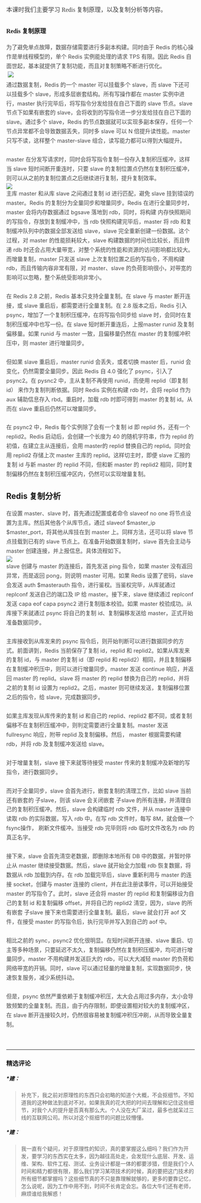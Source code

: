 <p style="text-align: justify; line-height: 1.75em;"><span style="color: rgb(63, 63, 63); font-family: 微软雅黑,Microsoft YaHei; font-size: 16px;"><span style="font-family: 微软雅黑,Microsoft YaHei; font-size: 16px; background-color: transparent;">本课时我们主要学习 Redis 复制原理，以及复制分析</span>等内容<span style="font-family: 微软雅黑,Microsoft YaHei; font-size: 16px; background-color: transparent;">。</span></span></p>
<h2><p><span style="font-family: 微软雅黑,Microsoft YaHei; font-size: 16px; background-color: transparent;">Redis 复制原理</span>&nbsp;<br></p></h2>
<p style="line-height: 1.7;margin-bottom: 0pt;margin-top: 0pt;font-size: 11pt;color: #494949;">为了避免单点故障，数据存储需要进行多副本构建。同时由于 Redis 的核心操作是单线程模型的，单个 Redis 实例能处理的请求 TPS 有限。因此 Redis 自面世起，基本就提供了复制功能，而且对复制策略不断进行优化。</p>
<p style="line-height: 1.7;margin-bottom: 0pt;margin-top: 0pt;font-size: 11pt;color: #494949;">&nbsp;<img src="https://s0.lgstatic.com/i/image2/M01/AD/57/CgotOV3c5d2AJsqpAAB0B4B_zA8513.png"></p>
<p style="line-height: 1.7;margin-bottom: 0pt;margin-top: 0pt;font-size: 11pt;color: #494949;">通过数据复制，Redis 的一个 master 可以挂载多个 slave，而 slave 下还可以挂载多个 slave，形成多层嵌套结构。所有写操作都在 master 实例中进行，master 执行完毕后，将写指令分发给挂在自己下面的 slave 节点。slave 节点下如果有嵌套的 slave，会将收到的写指令进一步分发给挂在自己下面的 slave。通过多个 slave，Redis 的节点数据就可以实现多副本保存，任何一个节点异常都不会导致数据丢失，同时多 slave 可以 N 倍提升读性能。master 只写不读，这样整个 master-slave 组合，读写能力都可以得到大幅提升。</p>
<p style="line-height: 1.7;margin-bottom: 0pt;margin-top: 0pt;font-size: 11pt;color: #494949;">&nbsp;</p>
<p style="line-height: 1.7;margin-bottom: 0pt;margin-top: 0pt;font-size: 11pt;color: #494949;">master 在分发写请求时，同时会将写指令复制一份存入复制积压缓冲，这样当 slave 短时间断开重连时，只要 slave 的复制位置点仍然在复制积压缓冲，则可以从之前的复制位置点之后继续进行复制，提升复制效率。</p>
<p style="line-height: 1.7;margin-bottom: 0pt;margin-top: 0pt;font-size: 11pt;color: #494949;"><img src="https://s0.lgstatic.com/i/image2/M01/AD/58/CgotOV3c5fmAQ5OvAACeruRhP28355.png"></p>
<p style="line-height: 1.7;margin-bottom: 0pt;margin-top: 0pt;font-size: 11pt;color: #494949;">主库 master 和从库 slave 之间通过复制 id 进行匹配，避免 slave 挂到错误的 master。Redis 的复制分为全量同步和增量同步。Redis 在进行全量同步时，master 会将内存数据通过 bgsave 落地到 rdb，同时，将构建 内存快照期间 的写指令，存放到复制缓冲中，当 rdb 快照构建完毕后，master 将 rdb 和复制缓冲队列中的数据全部发送给 slave，slave 完全重新创建一份数据。这个过程，对 master 的性能损耗较大，slave 构建数据的时间也比较长，而且传递 rdb 时还会占用大量带宽，对整个系统的性能和资源的访问影响都比较大。而增量复制，master 只发送 slave 上次复制位置之后的写指令，不用构建 rdb，而且传输内容非常有限，对 master、slave 的负荷影响很小，对带宽的影响可以忽略，整个系统受影响非常小。</p>
<p style="line-height: 1.7;margin-bottom: 0pt;margin-top: 0pt;font-size: 11pt;color: #494949;">&nbsp;</p>
<p style="line-height: 1.7;margin-bottom: 0pt;margin-top: 0pt;font-size: 11pt;color: #494949;">在 Redis 2.8 之前，Redis 基本只支持全量复制。在 slave 与 master 断开连接，或 slave 重启后，都需要进行全量复制。在 2.8 版本之后，Redis 引入 psync，增加了一个复制积压缓冲，在将写指令同步给 slave 时，会同时在复制积压缓冲中也写一份。在 slave 短时断开重连后，上报master runid 及复制偏移量。如果 runid 与 master 一致，且偏移量仍然在 master 的复制缓冲积压中，则 master 进行增量同步。</p>
<p style="line-height: 1.7;margin-bottom: 0pt;margin-top: 0pt;font-size: 11pt;color: #494949;"><br></p>
<p style="line-height: 1.7;margin-bottom: 0pt;margin-top: 0pt;font-size: 11pt;color: #494949;"></p>
<p style="line-height: 1.7;margin-bottom: 0pt;margin-top: 0pt;font-size: 11pt;color: #494949;">但如果 slave 重启后，master runid 会丢失，或者切换 master 后，runid 会变化，仍然需要全量同步。因此 Redis 自 4.0 强化了 psync，引入了 psync2。在 pysnc2 中，主从复制不再使用 runid，而使用 replid（即复制id） 来作为复制判断依据。同时 Redis 实例在构建 rdb 时，会将 replid 作为 aux 辅助信息存入 rbd。重启时，加载 rdb 时即可得到 master 的复制 id。从而在 slave 重启后仍然可以增量同步。</p>
<p style="line-height: 1.7;margin-bottom: 0pt;margin-top: 0pt;font-size: 11pt;color: #494949;"><br></p>
<p style="line-height: 1.7;margin-bottom: 0pt;margin-top: 0pt;font-size: 11pt;color: #494949;"></p>
<p style="line-height: 1.7;margin-bottom: 0pt;margin-top: 0pt;font-size: 11pt;color: #494949;">在 psync2 中，Redis 每个实例除了会有一个复制 id 即 replid 外，还有一个 replid2。Redis 启动后，会创建一个长度为 40 的随机字符串，作为 replid 的初值，在建立主从连接后，会用 master的 replid 替换自己的 replid。同时会用 replid2 存储上次 master 主库的 replid。这样切主时，即便 slave 汇报的复制 id 与新 master 的 replid 不同，但和新 master 的 replid2 相同，同时复制偏移仍然在复制积压缓冲区内，仍然可以实现增量复制。</p>
<h2><p>Redis 复制分析&nbsp;</p></h2>
<p style="line-height: 1.7;margin-bottom: 0pt;margin-top: 0pt;font-size: 11pt;color: #494949;">在设置 master、slave 时，首先通过配置或者命令 slaveof no one 将节点设置为主库。然后其他各个从库节点，通过 slaveof $master_ip $master_port，将其他从库挂在到 master 上。同样方法，还可以将 slave 节点挂载到已有的 slave 节点上。在准备开始数据复制时，slave 首先会主动与 master 创建连接，并上报信息。具体流程如下。</p>
<p style="line-height: 1.7;margin-bottom: 0pt;margin-top: 0pt;font-size: 11pt;color: #494949;"><img src="https://s0.lgstatic.com/i/image2/M01/AD/38/CgoB5l3c5mmAOiI4AAD4XdbOnAI114.png"></p>
<p style="line-height: 1.7;margin-bottom: 0pt;margin-top: 0pt;font-size: 11pt;color: #494949;">slave 创建与 master 的连接后，首先发送 ping 指令，如果 master 没有返回异常，而是返回 pong，则说明 master 可用。如果 Redis 设置了密码，slave 会发送 auth $masterauth 指令，进行鉴权。当鉴权完毕，从库就通过 replconf 发送自己的端口及 IP 给 master。接下来，slave 继续通过 replconf 发送 capa eof capa psync2 进行复制版本校验。如果 master 校验成功。从库接下来就通过 psync 将自己的复制 id、复制偏移发送给 master，正式开始准备数据同步。</p>
<p style="line-height: 1.7;margin-bottom: 0pt;margin-top: 0pt;font-size: 11pt;color: #494949;">&nbsp;&nbsp;</p>
<p style="line-height: 1.7;margin-bottom: 0pt;margin-top: 0pt;font-size: 11pt;color: #494949;">主库接收到从库发来的 psync 指令后，则开始判断可以进行数据同步的方式。前面讲到，Redis 当前保存了复制 id，replid 和 replid2。如果从库发来的复制 id，与 master 的复制 id（即 replid 和 replid2）相同，并且复制偏移在复制缓冲积压中，则可以进行增量同步。master 发送 continue 响应，并返回 master 的 replid。slave 将 master 的 replid 替换为自己的 replid，并将之前的复制 id 设置为 replid2。之后，master 则可继续发送，复制偏移位置 之后的指令，给 slave，完成数据同步。</p>
<p style="line-height: 1.7;margin-bottom: 0pt;margin-top: 0pt;font-size: 11pt;color: #494949;">&nbsp;</p>
<p style="line-height: 1.7;margin-bottom: 0pt;margin-top: 0pt;font-size: 11pt;color: #494949;">如果主库发现从库传来的复制 id 和自己的 replid、replid2 都不同，或者复制偏移不在复制积压缓冲中，则判定需要进行全量复制。master 发送 fullresync 响应，附带 replid 及复制偏移。然后， master 根据需要构建 rdb，并将 rdb 及复制缓冲发送给 slave。</p>
<p style="line-height: 1.7;margin-bottom: 0pt;margin-top: 0pt;font-size: 11pt;color: #494949;">&nbsp;<br></p>
<p style="line-height: 1.7;margin-bottom: 0pt;margin-top: 0pt;font-size: 11pt;color: #494949;">对于增量复制，slave 接下来就等待接受 master 传来的复制缓冲及新增的写指令，进行数据同步。</p>
<p style="line-height: 1.7;margin-bottom: 0pt;margin-top: 0pt;font-size: 11pt;color: #494949;">&nbsp;</p>
<p style="line-height: 1.7;margin-bottom: 0pt;margin-top: 0pt;font-size: 11pt;color: #494949;">而对于全量同步，slave 会首先进行，嵌套复制的清理工作，比如 slave 当前还有嵌套的 子slave，则该 slave 会关闭嵌套 子slave 的所有连接，并清理自己的复制积压缓冲。然后，slave 会构建临时 rdb 文件，并从 master 连接中读取 rdb 的实际数据，写入 rdb 中。在写 rdb 文件时，每写 8M，就会做一个 fsync操作， 刷新文件缓冲。当接受 rdb 完毕则将 rdb 临时文件改名为 rdb 的真正名字。</p>
<p style="line-height: 1.7;margin-bottom: 0pt;margin-top: 0pt;font-size: 11pt;color: #494949;">&nbsp;&nbsp;<br></p>
<p style="line-height: 1.7;margin-bottom: 0pt;margin-top: 0pt;font-size: 11pt;color: #494949;">接下来，slave 会首先清空老数据，即删除本地所有 DB 中的数据，并暂时停止从 master 继续接受数据。然后，slave 就开始全力加载 rdb 恢复数据，将数据从 rdb 加载到内存。在 rdb 加载完毕后，slave 重新利用与 master 的连接 socket，创建与 master 连接的 client，并在此注册读事件，可以开始接受 master 的写指令了。此时，slave 还会将 master 的 replid 和复制偏移设为自己的复制 id 和复制偏移 offset，并将自己的 replid2 清空，因为，slave 的所有嵌套 子slave 接下来也需要进行全量复制。最后，slave 就会打开 aof 文件，在接受 master 的写指令后，执行完毕并写入到自己的 aof 中。 &nbsp; &nbsp;&nbsp;</p>
<p style="line-height: 1.7;margin-bottom: 0pt;margin-top: 0pt;font-size: 11pt;color: #494949;">&nbsp;</p>
<p style="line-height: 1.7;margin-bottom: 0pt;margin-top: 0pt;font-size: 11pt;color: #494949;">相比之前的 sync，psync2 优化很明显。在短时间断开连接、slave 重启、切主等多种场景，只要延迟不太久，复制偏移仍然在复制积压缓冲，均可进行增量同步。master 不用构建并发送巨大的 rdb，可以大大减轻 master 的负荷和网络带宽的开销。同时，slave 可以通过轻量的增量复制，实现数据同步，快速恢复服务，减少系统抖动。</p>
<p style="line-height: 1.7;margin-bottom: 0pt;margin-top: 0pt;font-size: 11pt;color: #494949;">&nbsp;</p>
<p style="line-height: 1.7;margin-bottom: 0pt;margin-top: 0pt;font-size: 11pt;color: #494949;">但是，psync 依然严重依赖于复制缓冲积压，太大会占用过多内存，太小会导致频繁的全量复制。而且，由于内存限制，即便设置相对较大的复制缓冲区，在 slave 断开连接较久时，仍然很容易被复制缓冲积压冲刷，从而导致全量复制。<br></p>
<p></p>
<p style="line-height: 1.7;margin-bottom: 0pt;margin-top: 0pt;font-size: 11pt;color: #494949;"><br></p>

---

### 精选评论

##### *建：
> 补充下，我之前对原理性的东西只会初略的知道个大概，不会抠细节。不知道我的这种做法到底对不对。如果我真的花大把的时间去理解和记住这些细节，对我个人的提升是否真有那么大。个人没在大厂呆过，最多也就呆过三线的互联网公司。所以对这个抠细节的问题比较懵懂。

##### *建：
> 我一直有个疑问，对于原理性的知识，真的要掌握这么细吗？我们作为开发，要学习的东西实在太多，因为越往高处走，会发现什么底层、开发、运维、架构、软件工程、测试、业务设计都是一体的都要涉猎，但是我们个人时间和精力都很有限，那么我们学习某项技术的时候，真的要把这门技术的所有细节都掌握吗？这些细节真的不只是靠理解就够的，更多的要靠记忆，怎么说呢，因为工作中用不到，时间不长肯定会忘。各位大牛们还有老师，麻烦谁给我解惑！

